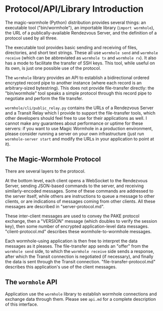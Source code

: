 # Protocol/API/Library Introduction

The magic-wormhole (Python) distribution provides several things: an
executable tool ("bin/wormhole"), an importable library (`import wormhole`),
the URL of a publically-available Rendezvous Server, and the definition of a
protocol used by all three.

The executable tool provides basic sending and receiving of files,
directories, and short text strings. These all use `wormhole send` and
`wormhole receive` (which can be abbreviated as `wormhole tx` and `wormhole
rx`). It also has a mode to facilitate the transfer of SSH keys. This tool,
while useful on its own, is just one possible use of the protocol.

The `wormhole` library provides an API to establish a bidirectional ordered
encrypted record pipe to another instance (where each record is an
arbitrary-sized bytestring). This does not provide file-transfer directly:
the "bin/wormhole" tool speaks a simple protocol through this record pipe to
negotiate and perform the file transfer.

`wormhole/cli/public_relay.py` contains the URLs of a Rendezvous Server and a
Transit Relay which I provide to support the file-transfer tools, which other
developers should feel free to use for their applications as well. I cannot
make any guarantees about performance or uptime for these servers: if you
want to use Magic Wormhole in a production environment, please consider
running a server on your own infrastructure (just run `wormhole-server start`
and modify the URLs in your application to point at it).

## The Magic-Wormhole Protocol

There are several layers to the protocol.

At the bottom level, each client opens a WebSocket to the Rendezvous Server,
sending JSON-based commands to the server, and receiving similarly-encoded
messages. Some of these commands are addressed to the server itself, while
others are instructions to queue a message to other clients, or are
indications of messages coming from other clients. All these messages are
described in "server-protocol.md".

These inter-client messages are used to convey the PAKE protocol exchange,
then a "VERSION" message (which doubles to verify the session key), then some
number of encrypted application-level data messages. "client-protocol.md"
describes these wormhole-to-wormhole messages.

Each wormhole-using application is then free to interpret the data messages
as it pleases. The file-transfer app sends an "offer" from the `wormhole
send` side, to which the `wormhole receive` side sends a response, after
which the Transit connection is negotiated (if necessary), and finally the
data is sent through the Transit connection. "file-transfer-protocol.md"
describes this application's use of the client messages.

## The `wormhole` API

Application use the `wormhole` library to establish wormhole connections and
exchange data through them. Please see `api.md` for a complete description of
this interface.

